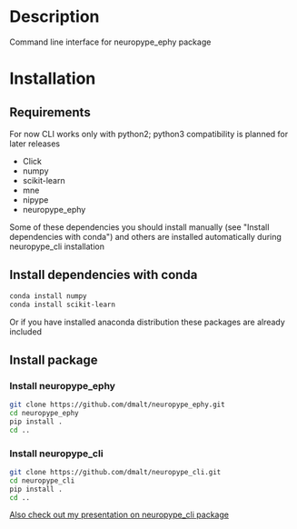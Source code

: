# Description

Command line interface for neuropype_ephy package

# Installation

## Requirements
For now CLI works only with python2; python3 compatibility is planned for later releases

* Click
* numpy
* scikit-learn
* mne
* nipype
* neuropype_ephy

Some of these dependencies you should install manually (see "Install dependencies 
with conda") and others are installed automatically during neuropype_cli installation

## Install dependencies with conda
```bash
conda install numpy
conda install scikit-learn
```

Or if you have installed anaconda distribution these packages are already included 

## Install package
### Install neuropype_ephy
```bash
git clone https://github.com/dmalt/neuropype_ephy.git
cd neuropype_ephy
pip install .
cd ..

```
### Install neuropype_cli
```bash
git clone https://github.com/dmalt/neuropype_cli.git
cd neuropype_cli
pip install .
cd ..
```

[Also check out my presentation on neuropype_cli package](https://github.com/dmalt/neuropype_cli/blob/master/main.pdf)

